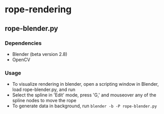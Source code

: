 # rope-rendering

## rope-blender.py
### Dependencies
* Blender (beta version 2.8)
* OpenCV

### Usage
* To visualize rendering in blender, open a scripting window in Blender, load rope-blender.py, and run
* Select the spline in 'Edit' mode, press 'G,' and mouseover any of the spline nodes to move the rope
* To generate data in background, run `blender -b -P rope-blender.py`
